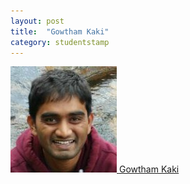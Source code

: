 ```yaml
---
layout: post
title:  "Gowtham Kaki"
category: studentstamp
---
```

<a href="http://gowthamk.github.io/">
<img src="assets/gowtham.jpg" alt="Gowtham Kaki">
<span class="student-name">Gowtham Kaki</span>
</a>
